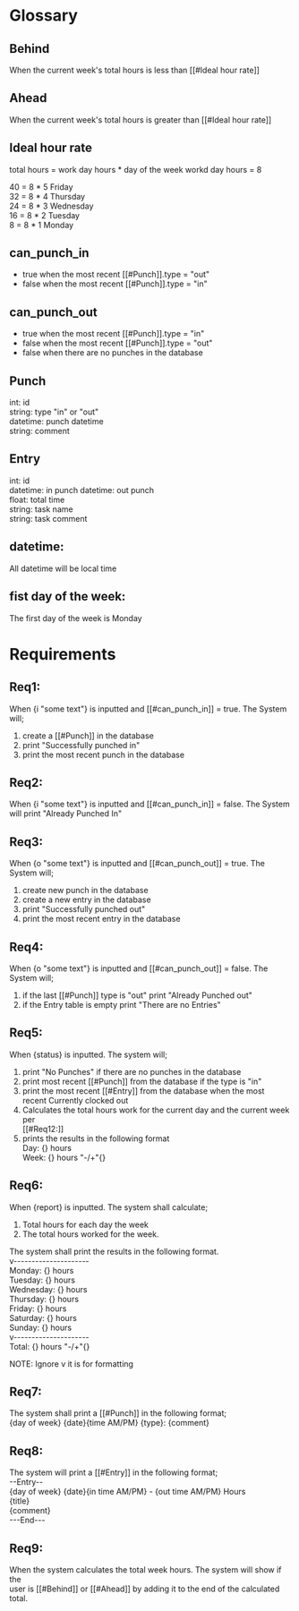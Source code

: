 # Glossary

## Behind
When the current week's total hours is less than [[#Ideal hour rate]]


## Ahead
When the current week's total hours is greater than [[#Ideal hour rate]]


## Ideal hour rate
total hours = work day hours * day of the week
workd day hours = 8

40 = 8 * 5 Friday  
32 = 8 * 4 Thursday  
24 = 8 * 3 Wednesday  
16 = 8 * 2 Tuesday  
 8 = 8 * 1 Monday  


## can_punch_in
- true when the most recent [[#Punch]].type = "out"  
- false when the most recent [[#Punch]].type = "in"  


## can_punch_out
- true when the most recent [[#Punch]].type = "in"  
- false when the most recent [[#Punch]].type = "out"  
- false when there are no punches in the database  


## Punch
int:      id  
string:   type "in" or "out"  
datetime: punch datetime  
string:   comment  


## Entry
int:      id  
datetime: in punch
datetime: out punch  
float:    total time  
string:   task name  
string:   task comment  

## datetime:
All datetime will be local time  


## fist day of the week:
The first day of the week is Monday  


# Requirements

## Req1:
When {i "some text"} is inputted and [[#can_punch_in]] = true. The System will;  
1. create a [[#Punch]] in the database
2. print "Successfully punched in"  
3. print the most recent punch in the database    


## Req2:
When {i "some text"} is inputted and [[#can_punch_in]] = false. The System will
print "Already Punched In"  


## Req3: 
When {o "some text"} is inputted and [[#can_punch_out]] = true. The System will;  
1. create new punch in the database  
2. create a new entry in the database  
3. print "Successfully punched out"  
4. print the most recent entry in the database  


## Req4: 
When {o "some text"} is inputted and [[#can_punch_out]] = false. The System will;  
1. if the last [[#Punch]] type is "out" print "Already Punched out"   
2. if the Entry table is empty print "There are no Entries"   


## Req5:
When {status} is inputted. The system will;  
1. print "No Punches" if there are no punches in the database  
2. print most recent [[#Punch]] from the database if the type is "in"  
3. print the most recent [[#Entry]] from the database when the most  
   recent Currently clocked out  
4. Calculates the total hours work for the current day and the current week per  
   [[#Req12:]]  
5. prints the results in the following format  
   Day:  {} hours  
   Week: {} hours "-/+"{}  


## Req6:
When {report} is inputted. The system shall calculate;
1. Total hours for each day the week
2. The total hours worked for the week.

The system shall print the  results in the following format.  
v---------------------  
Monday:     {} hours  
Tuesday:    {} hours  
Wednesday:  {} hours  
Thursday:   {} hours  
Friday:     {} hours  
Saturday:   {} hours  
Sunday:     {} hours  
v---------------------   
Total:      {} hours "-/+"{}

NOTE: Ignore v it is for formatting  


## Req7:
The system shall print a [[#Punch]] in the following format;  
{day of week} {date}{time AM/PM} {type}: {comment}  


## Req8:
The system will print a [[#Entry]] in the following format;  
--Entry--   
{day of week} {date}{in time AM/PM} - {out time AM/PM} Hours  
{title}  
{comment}  
---End---  

## Req9:
When the system calculates the total week hours. The system will show if the   
user is [[#Behind]] or [[#Ahead]] by adding it to the end of the calculated total.  
